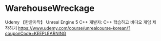 # WarehouseWreckage

Udemy 【한글자막】 Unreal Engine 5 C++ 개발자: C++ 학습하고 비디오 게임 제작하기
https://www.udemy.com/course/unrealcourse-korean/?couponCode=KEEPLEARNING
